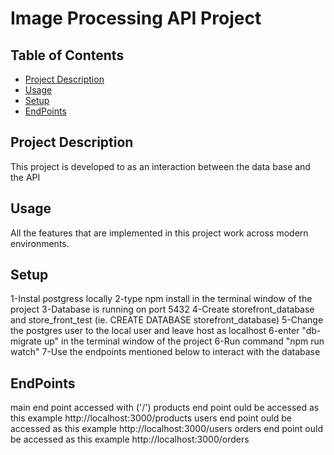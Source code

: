 # Image Processing API Project

## Table of Contents

* [Project Description](#ProjectDescription)
* [Usage](#Usage)
* [Setup](#Setup)
* [EndPoints](#EndPoints)



## Project Description

This project is developed to as an interaction between the data base and the API

## Usage

All the features that are implemented in this project work across modern environments.

## Setup

1-Instal postgress locally
2-type npm install in the terminal window of the project
3-Database is running on port 5432
4-Create storefront_database and store_front_test  (ie. CREATE DATABASE storefront_database)
5-Change the postgres user to the local user and leave host as localhost
6-enter "db-migrate up" in the terminal window of the project
6-Run command "npm run watch"
7-Use the endpoints mentioned below to interact with the database

## EndPoints

main end point accessed with ('/')
products end point ould be accessed as this example http://localhost:3000/products
users end point ould be accessed as this example http://localhost:3000/users
orders end point ould be accessed as this example http://localhost:3000/orders

